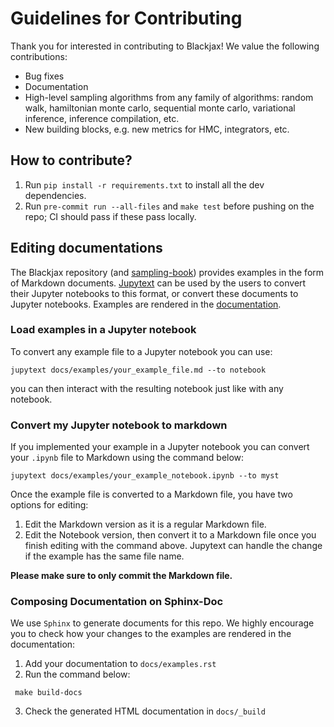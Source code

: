 # Guidelines for Contributing

Thank you for interested in contributing to Blackjax! We value the following contributions:

- Bug fixes
- Documentation
- High-level sampling algorithms from any family of algorithms: random walk,
  hamiltonian monte carlo, sequential monte carlo, variational inference,
  inference compilation, etc.
- New building blocks, e.g. new metrics for HMC, integrators, etc.

## How to contribute?

1. Run `pip install -r requirements.txt` to install all the dev
   dependencies.
2. Run `pre-commit run --all-files` and `make test` before pushing on the repo; CI should pass if
   these pass locally.

## Editing documentations

The Blackjax repository (and [sampling-book](https://github.com/blackjax-devs/sampling-book)) provides examples in the form of Markdown documents. [Jupytext](https://github.com/mwouts/jupytext) can be used by the users to convert their Jupyter notebooks to this format, or convert these documents to Jupyter notebooks. Examples are rendered in the [documentation](https://blackjax-devs.github.io/blackjax/).

### Load examples in a Jupyter notebook

To convert any example file to a Jupyter notebook you can use:

```shell
jupytext docs/examples/your_example_file.md --to notebook
```

you can then interact with the resulting notebook just like with any notebook.

### Convert my Jupyter notebook to markdown

If you implemented your example in a Jupyter notebook you can convert your `.ipynb` file to Markdown using the command below:

```shell
jupytext docs/examples/your_example_notebook.ipynb --to myst
```

Once the example file is converted to a Markdown file, you have two options for editing:

1. Edit the Markdown version as it is a regular Markdown file.
2. Edit the Notebook version, then convert it to a Markdown file once you finish editing with the command above. Jupytext can handle the change if the example has the same file name.

**Please make sure to only commit the Markdown file.**

### Composing Documentation on Sphinx-Doc

We use `Sphinx` to generate documents for this repo. We highly encourage you to check how your changes to the examples are rendered in the documentation:

1. Add your documentation to `docs/examples.rst`
2. Run the command below:

```shell
 make build-docs
```

3. Check the generated HTML documentation in `docs/_build`
